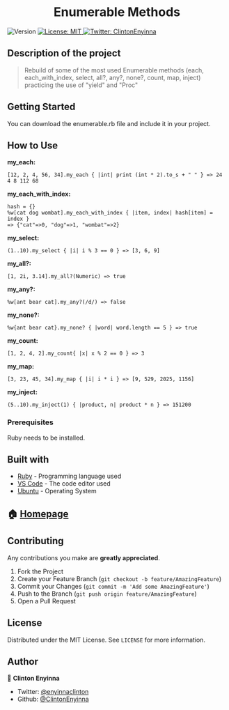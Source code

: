 <h1 align="center">Enumerable Methods</h1>
<p>
  <img alt="Version" src="https://img.shields.io/badge/version-0.0.1-blue.svg?cacheSeconds=2592000" />
  <a href="#" target="_blank">
    <img alt="License: MIT " src="https://img.shields.io/badge/License-MIT -yellow.svg" />
  </a>
  <a href="https://twitter.com/ClintonEnyinna" target="_blank">
    <img alt="Twitter: ClintonEnyinna " src="https://img.shields.io/twitter/follow/ClintonEnyinna .svg?style=social" />
  </a>
</p>


## Description of the project 

>Rebuild of some of the most used Enumerable methods (each, each_with_index, select, all?, any?, none?, count, map, inject) practicing the use of "yield" and "Proc"

## Getting Started

You can download the enumerable.rb file and include it in your project.

## How to Use

**my_each:**
```
[12, 2, 4, 56, 34].my_each { |int| print (int * 2).to_s + " " } => 24 4 8 112 68
```

**my_each_with_index:**
```
hash = {}
%w[cat dog wombat].my_each_with_index { |item, index| hash[item] = index } 
=> {"cat"=>0, "dog"=>1, "wombat"=>2}
```

**my_select:**
```
(1..10).my_select { |i| i % 3 == 0 } => [3, 6, 9]
```

**my_all?:**
```
[1, 2i, 3.14].my_all?(Numeric) => true
```

**my_any?:**
```
%w[ant bear cat].my_any?(/d/) => false
```

**my_none?:**
```
%w{ant bear cat}.my_none? { |word| word.length == 5 } => true
```

**my_count:**
```
[1, 2, 4, 2].my_count{ |x| x % 2 == 0 } => 3
```

**my_map:**
```
[3, 23, 45, 34].my_map { |i| i * i } => [9, 529, 2025, 1156]
```

**my_inject:**
```
(5..10).my_inject(1) { |product, n| product * n } => 151200
```

### Prerequisites

Ruby needs to be installed.

## Built with
* [Ruby](https://www.ruby-lang.org/en/) - Programming language used
* [VS Code](https://code.visualstudio.com/) - The code editor used
* [Ubuntu](https://www.linux.org/pages/download/) - Operating System


## 🏠 [Homepage](https://github.com/ClintonEnyinna/enumerable_methods)

<!-- CONTRIBUTING -->
## Contributing

Any contributions you make are **greatly appreciated**.

1. Fork the Project
2. Create your Feature Branch (`git checkout -b feature/AmazingFeature`)
3. Commit your Changes (`git commit -m 'Add some AmazingFeature'`)
4. Push to the Branch (`git push origin feature/AmazingFeature`)
5. Open a Pull Request



<!-- LICENSE -->
## License

Distributed under the MIT License. See `LICENSE` for more information.

## Author

👤 **Clinton Enyinna**

* Twitter: [@enyinnaclinton ](https://twitter.com/ClintonEnyinna)
* Github: [@ClintonEnyinna](https://github.com/https:\/\/github.com\/ClintonEnyinna) 

